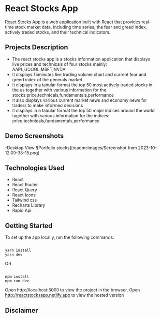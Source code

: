 # React Stocks App

React Stocks App is a web application built with React that provides real-time stock market data, including time series, the fear and greed index, actively traded stocks, and their technical indicators.

## Projects Description

- The react stocks app is a stocks information application that displays live prices and technicals of four stocks mainly: AAPL,GOOGL,MSFT,NVDA
- It displays 15minutes live trading volume chart and current fear and greed index of the generals market
- It displays in a tabular format the top 50 most actively traded stocks in the us together with various information for the stocks:price,technicals,fundamentals,performance
- It also displays various current market news and economy news for traders to make informed decisions
- It displays in a tabular format the top 50 major indices around the world together with various information for the indices: price,technicals,fundamentals,performance

## Demo Screenshots

-Desktop View
![Portfolio stocks](readmeimages/Screenshot from 2023-10-12 09-35-15.png)

## Technologies Used

- React
- React Router
- React Query
- React Icons
- Tailwind css
- Recharts Library
- Rapid Api

## Getting Started

To set up the app locally, run the following commands:

```shell

yarn install
yarn dev
```

OR

```shell

npm install
npm run dev
```

Open http://localhost:5000 to view the project in the browser.
Open http://reactstocksapp.netlify.app to view the hosted version

## Disclaimer
